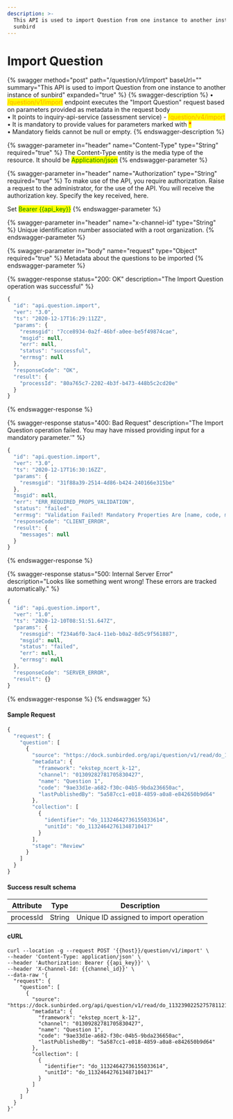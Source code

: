```yaml
---
description: >-
  This API is used to import Question from one instance to another instance of
  sunbird
---
```


# Import Question

{% swagger method="post" path="/question/v1/import" baseUrl="" summary="This API is used to import Question from one instance to another instance of sunbird" expanded="true" %}
{% swagger-description %}
• <mark style="color:orange;">/question/v1/import</mark> endpoint executes the "Import Question" request based on parameters provided as metadata in the request body\
• It points to inquiry-api-service (assessment service) - <mark style="color:orange;">/question/v4/import</mark>\
• It is mandatory to provide values for parameters marked with <mark style="color:red;">\*</mark>\
• Mandatory fields cannot be null or empty.
{% endswagger-description %}

{% swagger-parameter in="header" name="Content-Type" type="String" required="true" %}
The Content-Type entity is the media type of the resource. It should be <mark style="color:green;">Application/json</mark>
{% endswagger-parameter %}

{% swagger-parameter in="header" name="Authorization" type="String" required="true" %}
To make use of the API, you require authorization. Raise a request to the administrator, for the use of the API. You will receive the authorization key. Specify the key received, here.

Set <mark style="color:green;">Bearer \{{api\_key\}}</mark>
{% endswagger-parameter %}

{% swagger-parameter in="header" name="x-channel-id" type="String" %}
Unique identification number associated with a root organization.
{% endswagger-parameter %}

{% swagger-parameter in="body" name="request" type="Object" required="true" %}
Metadata about the questions to be imported
{% endswagger-parameter %}

{% swagger-response status="200: OK" description="The Import Question operation was successful" %}
```javascript
{
  "id": "api.question.import",
  "ver": "3.0",
  "ts": "2020-12-17T16:29:11ZZ",
  "params": {
    "resmsgid": "7cce8934-0a2f-46bf-a0ee-be5f49874cae",
    "msgid": null,
    "err": null,
    "status": "successful",
    "errmsg": null
  },
  "responseCode": "OK",
  "result": {
    "processId": "80a765c7-2202-4b3f-b473-448b5c2cd20e"
  }
}
```
{% endswagger-response %}

{% swagger-response status="400: Bad Request" description="The Import Question operation failed. You may have missed providing input for a mandatory parameter.'" %}
```javascript
{
  "id": "api.question.import",
  "ver": "3.0",
  "ts": "2020-12-17T16:30:16ZZ",
  "params": {
    "resmsgid": "31f88a39-2514-4d86-b424-240166e315be"
  },
  "msgid": null,
  "err": "ERR_REQUIRED_PROPS_VALIDATION",
  "status": "failed",
  "errmsg": "Validation Failed! Mandatory Properties Are [name, code, mimeType, primaryCategory, framework]",
  "responseCode": "CLIENT_ERROR",
  "result": {
    "messages": null
  }
}
```
{% endswagger-response %}

{% swagger-response status="500: Internal Server Error" description="Looks like something went wrong! These errors are tracked automatically." %}
```javascript
{
  "id": "api.question.import",
  "ver": "1.0",
  "ts": "2020-12-10T08:51:51.647Z",
  "params": {
    "resmsgid": "f234a6f0-3ac4-11eb-b0a2-8d5c9f561887",
    "msgid": null,
    "status": "failed",
    "err": null,
    "errmsg": null
  },
  "responseCode": "SERVER_ERROR",
  "result": {}
}
```
{% endswagger-response %}
{% endswagger %}

#### Sample Request

```javascript
{
  "request": {
    "question": [
      {
        "source": "https://dock.sunbirded.org/api/question/v1/read/do_1132390225275781121622",
        "metadata": {
          "framework": "ekstep_ncert_k-12",
          "channel": "01309282781705830427",
          "name": "Question 1",
          "code": "9ae33d1e-a682-f30c-04b5-9bda236650ac",
          "lastPublishedBy": "5a587cc1-e018-4859-a0a8-e842650b9d64"
        },
        "collection": [
          {
            "identifier": "do_11324642736155033614",
            "unitId": "do_11324642761348710417"
          }
        ],
        "stage": "Review"
      }
    ]
  }
}
```

#### Success result schema

| Attribute | Type   | Description                            |
| --------- | ------ | -------------------------------------- |
| processId | String | Unique ID assigned to import operation |

#### cURL

```shell
curl --location -g --request POST '{{host}}/question/v1/import' \
--header 'Content-Type: application/json' \
--header 'Authorization: Bearer {{api_key}}' \
--header 'X-Channel-Id: {{channel_id}}' \
--data-raw '{
  "request": {
    "question": [
      {
        "source": "https://dock.sunbirded.org/api/question/v1/read/do_1132390225275781121622",
        "metadata": {
          "framework": "ekstep_ncert_k-12",
          "channel": "01309282781705830427",
          "name": "Question 1",
          "code": "9ae33d1e-a682-f30c-04b5-9bda236650ac",
          "lastPublishedBy": "5a587cc1-e018-4859-a0a8-e842650b9d64"
        },
        "collection": [
          {
            "identifier": "do_11324642736155033614",
            "unitId": "do_11324642761348710417"
          }
        ]
      }
    ]
  }
}'
```
